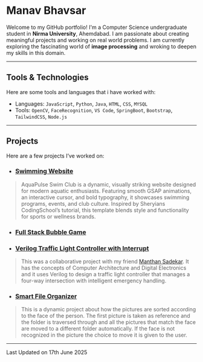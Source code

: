 # Manav Bhavsar

Welcome to my GitHub portfolio! I'm a Computer Science undergraduate student in **Nirma University**, Ahemdabad. I am passionate about creating meaningful projects and working on real world problems. I am currently exploring the fascinating world of **image processing** and wroking to deepen my skills in this domain.


---

## Tools & Technologies

Here are some tools and languages that i have worked with:

-  Languages: `JavaScript`, `Python`, `Java`, `HTML`, `CSS`, `MYSQL`
-  Tools: `OpenCV`, `FaceRecognition`, `VS Code`, `SpringBoot`, `Bootstrap`, `TailwindCSS`, `Node.js`

---

## Projects

Here are a few projects I’ve worked on:

- ###  [Swimming Website](https://mechahuman.github.io/Swimming-Website/)
  
> AquaPulse Swim Club is a dynamic, visually striking website designed for modern aquatic enthusiasts. Featuring smooth GSAP animations, an interactive cursor, and bold typography, it showcases swimming programs, events, and club culture. Inspired by Sheryians CodingSchool’s tutorial, this template blends style and functionality for sports or wellness brands.

- ###  [Full Stack Bubble Game](https://github.com/mechahuman/Full-Stack---Bubble-Game)
  
>

- ###  [Verilog Traffic Light Controller with Interrupt](https://github.com/ManthanSecond/Verilog-AmbulanceInterrupt-TrafficLightController)
  
> This was a collaborative project with my friend [Manthan Sadekar](https://github.com/ManthanSecond). It has the concepts of Computer Architecture and Digital Electronics and it uses Verilog to design a traffic light controller that manages a four-way intersection with intelligent emergency handling.

- ###  [Smart File Organizer](https://mechahuman.github.io/Smart-Image-Organizer/)

> This is a dynamic project about how the pictures are sorted according to the face of the person. The first picture is taken as reference and the folder is traversed through and all the pictures that match the face are moved to a different folder automatically. If the face is not recognized in the picture the choice to move it is given to the user.

---

Last Updated on 17th June 2025

